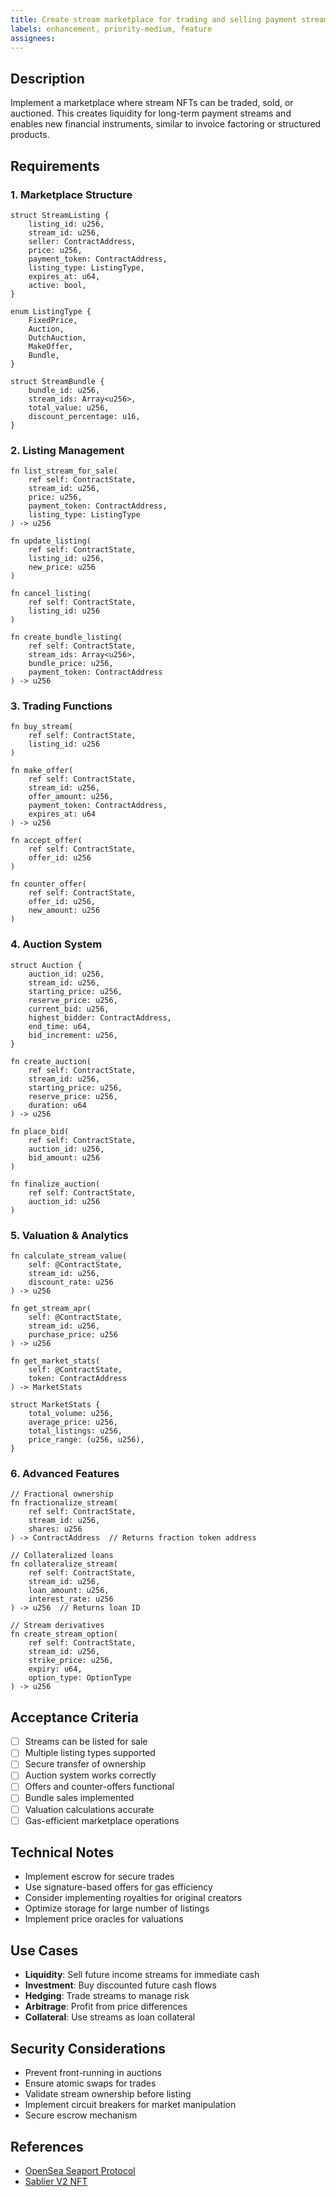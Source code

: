```yaml
---
title: Create stream marketplace for trading and selling payment streams
labels: enhancement, priority-medium, feature
assignees: 
---
```


## Description

Implement a marketplace where stream NFTs can be traded, sold, or auctioned. This creates liquidity for long-term payment streams and enables new financial instruments, similar to invoice factoring or structured products.

## Requirements

### 1. Marketplace Structure
```cairo
struct StreamListing {
    listing_id: u256,
    stream_id: u256,
    seller: ContractAddress,
    price: u256,
    payment_token: ContractAddress,
    listing_type: ListingType,
    expires_at: u64,
    active: bool,
}

enum ListingType {
    FixedPrice,
    Auction,
    DutchAuction,
    MakeOffer,
    Bundle,
}

struct StreamBundle {
    bundle_id: u256,
    stream_ids: Array<u256>,
    total_value: u256,
    discount_percentage: u16,
}
```

### 2. Listing Management
```cairo
fn list_stream_for_sale(
    ref self: ContractState,
    stream_id: u256,
    price: u256,
    payment_token: ContractAddress,
    listing_type: ListingType
) -> u256

fn update_listing(
    ref self: ContractState,
    listing_id: u256,
    new_price: u256
)

fn cancel_listing(
    ref self: ContractState,
    listing_id: u256
)

fn create_bundle_listing(
    ref self: ContractState,
    stream_ids: Array<u256>,
    bundle_price: u256,
    payment_token: ContractAddress
) -> u256
```

### 3. Trading Functions
```cairo
fn buy_stream(
    ref self: ContractState,
    listing_id: u256
)

fn make_offer(
    ref self: ContractState,
    stream_id: u256,
    offer_amount: u256,
    payment_token: ContractAddress,
    expires_at: u64
) -> u256

fn accept_offer(
    ref self: ContractState,
    offer_id: u256
)

fn counter_offer(
    ref self: ContractState,
    offer_id: u256,
    new_amount: u256
)
```

### 4. Auction System
```cairo
struct Auction {
    auction_id: u256,
    stream_id: u256,
    starting_price: u256,
    reserve_price: u256,
    current_bid: u256,
    highest_bidder: ContractAddress,
    end_time: u64,
    bid_increment: u256,
}

fn create_auction(
    ref self: ContractState,
    stream_id: u256,
    starting_price: u256,
    reserve_price: u256,
    duration: u64
) -> u256

fn place_bid(
    ref self: ContractState,
    auction_id: u256,
    bid_amount: u256
)

fn finalize_auction(
    ref self: ContractState,
    auction_id: u256
)
```

### 5. Valuation & Analytics
```cairo
fn calculate_stream_value(
    self: @ContractState,
    stream_id: u256,
    discount_rate: u256
) -> u256

fn get_stream_apr(
    self: @ContractState,
    stream_id: u256,
    purchase_price: u256
) -> u256

fn get_market_stats(
    self: @ContractState,
    token: ContractAddress
) -> MarketStats

struct MarketStats {
    total_volume: u256,
    average_price: u256,
    total_listings: u256,
    price_range: (u256, u256),
}
```

### 6. Advanced Features
```cairo
// Fractional ownership
fn fractionalize_stream(
    ref self: ContractState,
    stream_id: u256,
    shares: u256
) -> ContractAddress  // Returns fraction token address

// Collateralized loans
fn collateralize_stream(
    ref self: ContractState,
    stream_id: u256,
    loan_amount: u256,
    interest_rate: u256
) -> u256  // Returns loan ID

// Stream derivatives
fn create_stream_option(
    ref self: ContractState,
    stream_id: u256,
    strike_price: u256,
    expiry: u64,
    option_type: OptionType
) -> u256
```

## Acceptance Criteria
- [ ] Streams can be listed for sale
- [ ] Multiple listing types supported
- [ ] Secure transfer of ownership
- [ ] Auction system works correctly
- [ ] Offers and counter-offers functional
- [ ] Bundle sales implemented
- [ ] Valuation calculations accurate
- [ ] Gas-efficient marketplace operations

## Technical Notes
- Implement escrow for secure trades
- Use signature-based offers for gas efficiency
- Consider implementing royalties for original creators
- Optimize storage for large number of listings
- Implement price oracles for valuations

## Use Cases
- **Liquidity**: Sell future income streams for immediate cash
- **Investment**: Buy discounted future cash flows
- **Hedging**: Trade streams to manage risk
- **Arbitrage**: Profit from price differences
- **Collateral**: Use streams as loan collateral

## Security Considerations
- Prevent front-running in auctions
- Ensure atomic swaps for trades
- Validate stream ownership before listing
- Implement circuit breakers for market manipulation
- Secure escrow mechanism

## References
- [OpenSea Seaport Protocol](https://docs.opensea.io/docs/seaport)
- [Sablier V2 NFT](https://docs.sablier.com/concepts/protocol/nft) 
